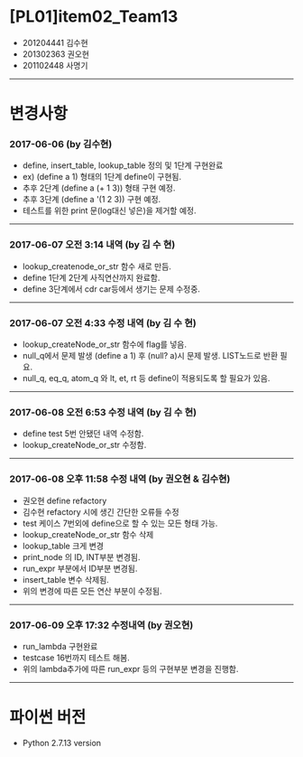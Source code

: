 # [PL01]item02_Team13
+ 201204441 김수현
+ 201302363 권오현
+ 201102448 사명기

---
# 변경사항
### 2017-06-06 (by 김수현)
+ define, insert_table, lookup_table 정의 및 1단계 구현완료 
+ ex) (define a 1) 형태의 1단계 define이 구현됨.
+ 추후 2단계 (define a (+ 1 3)) 형태 구현 예정.
+ 추후 3단계 (define a '(1 2 3)) 구현 예정.
+ 테스트를 위한 print 문(log대신 넣은)을 제거할 예정.
---
### 2017-06-07 오전 3:14 내역 (by 김 수 현)
+ lookup_createnode_or_str 함수 새로 만듬.
+ define 1단계 2단계 사직연산까지 완료함.
+ define 3단계에서 cdr car등에서 생기는 문제 수정중.
---
### 2017-06-07 오전 4:33 수정 내역 (by 김 수 현)
+ lookup_createNode_or_str 함수에 flag를 넣음. 
+ null_q에서 문제 발생 (define a 1) 후 (null? a)시 문제 발생. LIST노드로 반환 필요. 
+ null_q, eq_q, atom_q 와 lt, et, rt 등 define이 적용되도록 할 필요가 있음.
---
### 2017-06-08 오전 6:53 수정 내역 (by 김 수 현)
+ define test 5번 안됐던 내역 수정함.
+ lookup_createNode_or_str 수정함.
---
### 2017-06-08 오후 11:58 수정 내역 (by 권오현 & 김수현)
+ 권오현 define refactory 
+ 김수현 refactory 시에 생긴 간단한 오류들 수정
+ test 케이스 7번외에 define으로 할 수 있는 모든 형태 가능.
+ lookup_createNode_or_str 함수 삭제
+ lookup_table 크게 변경
+ print_node 의 ID, INT부분 변경됨.
+ run_expr 부분에서 ID부분 변경됨.
+ insert_table 변수 삭제됨.
+ 위의 변경에 따른 모든 연산 부분이 수정됨.
---
### 2017-06-09 오후 17:32 수정내역 (by 권오현)
+ run_lambda 구현완료
+ testcase 16번까지 테스트 해봄. 
+ 위의 lambda추가에 따른 run_expr 등의 구현부분 변경을 진행함.
---
# 파이썬 버전
+ Python 2.7.13 version
